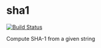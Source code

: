 # sha1
[![Build Status](https://travis-ci.org/jyotiska/sha1.svg?branch=master)](https://travis-ci.org/jyotiska/sha1)

Compute SHA-1 from a given string
